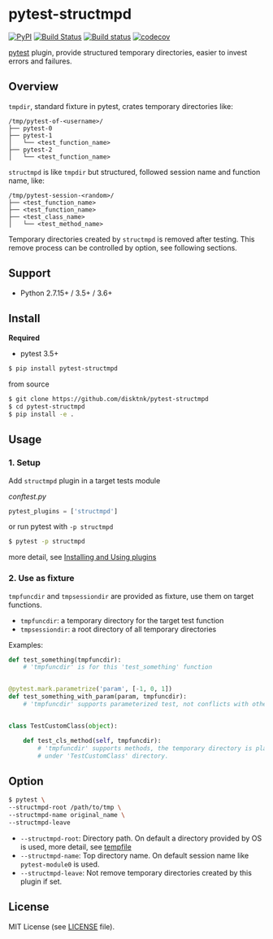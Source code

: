 # pytest-structmpd

[![PyPI](https://img.shields.io/pypi/v/pytest-structmpd.svg)](https://pypi.org/project/pytest-structmpd/)
[![Build Status](https://travis-ci.org/disktnk/pytest-structmpd.svg?branch=master)](https://travis-ci.org/disktnk/pytest-structmpd)
[![Build status](https://ci.appveyor.com/api/projects/status/3m16e8awwabdwp9s/branch/master?svg=true)](https://ci.appveyor.com/project/disktnk/pytest-structmpd/branch/master)
[![codecov](https://codecov.io/gh/disktnk/pytest-structmpd/branch/master/graph/badge.svg)](https://codecov.io/gh/disktnk/pytest-structmpd)

[pytest](https://docs.pytest.org/en/latest/) plugin, provide structured temporary directories, easier to invest errors and failures.

## Overview

`tmpdir`, standard fixture in pytest, crates temporary directories like:

```
/tmp/pytest-of-<username>/
├── pytest-0
├── pytest-1
│   └── <test_function_name>
├── pytest-2
│   └── <test_function_name>
```

`structmpd` is like `tmpdir` but structured, followed session name and function name, like:

```
/tmp/pytest-session-<random>/
├── <test_function_name>
├── <test_function_name>
├── <test_class_name>
│   └── <test_method_name>
```

Temporary directories created by `structmpd` is removed after testing. This remove process can be controlled by option, see following sections.

## Support

- Python 2.7.15+ / 3.5+ / 3.6+

## Install

**Required**

- pytest 3.5+

```bash
$ pip install pytest-structmpd
```

from source

```bash
$ git clone https://github.com/disktnk/pytest-structmpd
$ cd pytest-structmpd
$ pip install -e .
```

## Usage

### 1. Setup

Add `structmpd` plugin in a target tests module

*conftest.py*

```python
pytest_plugins = ['structmpd']
```

or run pytest with `-p structmpd`

```bash
$ pytest -p structmpd
```

more detail, see [Installing and Using plugins](https://docs.pytest.org/en/latest/plugins.html)

### 2. Use as fixture

`tmpfuncdir` and `tmpsessiondir` are provided as fixture, use them on target functions.

- `tmpfuncdir`: a temporary directory for the target test function
- `tmpsessiondir`: a root directory of all temporary directories

Examples:

```python
def test_something(tmpfuncdir):
    # 'tmpfuncdir' is for this 'test_something' function


@pytest.mark.parametrize('param', [-1, 0, 1])
def test_something_with_param(param, tmpfuncdir):
    # 'tmpfuncdir' supports parameterized test, not conflicts with others


class TestCustomClass(object):

    def test_cls_method(self, tmpfuncdir):
        # 'tmpfuncdir' supports methods, the temporary directory is placed
        # under 'TestCustomClass' directory.
```

## Option

```bash
$ pytest \
--structmpd-root /path/to/tmp \
--structmpd-name original_name \
--structmpd-leave
```

* `--structmpd-root`: Directory path. On default a directory provided by OS is used, more detail, see [tempfile](https://docs.python.org/3.6/library/tempfile.html)
* `--structmpd-name`: Top directory name. On default session name like `pytest-module0` is used.
* `--structmpd-leave`: Not remove temporary directories created by this plugin if set.

## License

MIT License (see [LICENSE](/LICENSE) file).
